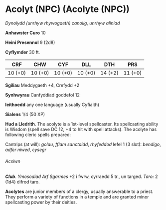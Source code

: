 # Acolyt (NPC) (Acolyte (NPC))

*Dynolydd (unrhyw rhywogaeth) canolig, unrhyw aliniad*

**Anhawster Curo** 10

**Heini Presennol** 9 (2d8)

**Cyflymder** 30 ft.

| CRF     | CHW     | CYF     | DLL     | DTH     | PRS     |
|---------|---------|---------|---------|---------|---------|
| 10 (+0) | 10 (+0) | 10 (+0) | 10 (+0) | 14 (+2) | 11 (+0) |

**Sgiliau** Meddygaeth +4, Crefydd +2

**Synhwyrau** Canfyddiad goddefol 12

**Ieithoedd** any one language (usually Cyfiaith)

**Sialens** 1/4 (50 XP)

**Hud a Lledrith**. The acolyte is a 1st-level spellcaster. Its spellcasting ability is Wisdom (spell save DC 12, +4 to hit with spell attacks). The acolyte has following cleric spells prepared:

Cantrips (at will): *golau*, *fflam sanctaidd*, *rhyfeddod*
lefel 1 (3 slot): *bendigo*, *adfer niwed*, *cysegr*

###### Acsiwn

***Club***. *Ymosodiad Arf Sgarmes* +2 i fwrw, cyrraedd 5 tr., un targed. *Taro:* 2 (1d4) difrod taro.

**Acolytes** are junior members of a clergy, usually answerable to a priest. They perform a variety of functions in a temple and are granted minor spellcasting power by their deities.